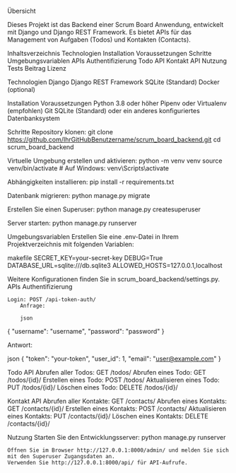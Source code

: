 Übersicht

Dieses Projekt ist das Backend einer Scrum Board Anwendung, entwickelt mit Django und Django REST Framework. Es bietet APIs für das Management von Aufgaben (Todos) und Kontakten (Contacts).

Inhaltsverzeichnis
    Technologien
    Installation
        Voraussetzungen
        Schritte
    Umgebungsvariablen
    APIs
        Authentifizierung
        Todo API
        Kontakt API
    Nutzung
    Tests
    Beitrag
    Lizenz

Technologien
Django
Django REST Framework
SQLite (Standard)
Docker (optional)

Installation
Voraussetzungen
Python 3.8 oder höher
Pipenv oder Virtualenv (empfohlen)
Git
SQLite (Standard) oder ein anderes konfiguriertes Datenbanksystem

Schritte
Repository klonen:
git clone https://github.com/IhrGitHubBenutzername/scrum_board_backend.git
cd scrum_board_backend

Virtuelle Umgebung erstellen und aktivieren:
python -m venv venv
source venv/bin/activate # Auf Windows: venv\Scripts\activate

Abhängigkeiten installieren:
pip install -r requirements.txt

Datenbank migrieren:
python manage.py migrate

Erstellen Sie einen Superuser:
python manage.py createsuperuser

Server starten:
python manage.py runserver

Umgebungsvariablen
Erstellen Sie eine .env-Datei in Ihrem Projektverzeichnis mit folgenden Variablen:

makefile
SECRET_KEY=your-secret-key
DEBUG=True
DATABASE_URL=sqlite:///db.sqlite3
ALLOWED_HOSTS=127.0.0.1,localhost

Weitere Konfigurationen finden Sie in scrum_board_backend/settings.py.
APIs
Authentifizierung

    Login: POST /api-token-auth/
        Anfrage:

        json

{
"username": "username",
"password": "password"
}

Antwort:

json
        {
          "token": "your-token",
          "user_id": 1,
          "email": "user@example.com"
        }

Todo API
    Abrufen aller Todos: GET /todos/
    Abrufen eines Todo: GET /todos/{id}/
    Erstellen eines Todo: POST /todos/
    Aktualisieren eines Todo: PUT /todos/{id}/
    Löschen eines Todo: DELETE /todos/{id}/

Kontakt API
    Abrufen aller Kontakte: GET /contacts/
    Abrufen eines Kontakts: GET /contacts/{id}/
    Erstellen eines Kontakts: POST /contacts/
    Aktualisieren eines Kontakts: PUT /contacts/{id}/
    Löschen eines Kontakts: DELETE /contacts/{id}/

Nutzung
    Starten Sie den Entwicklungsserver:
    python manage.py runserver

    Öffnen Sie im Browser http://127.0.0.1:8000/admin/ und melden Sie sich mit den Superuser Zugangsdaten an.
    Verwenden Sie http://127.0.0.1:8000/api/ für API-Aufrufe.
